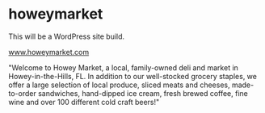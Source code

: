 # howeymarket

This will be a WordPress site build.

www.howeymarket.com

"Welcome to Howey Market, a local, family-owned deli and market in Howey-in-the-Hills, FL. In addition to our well-stocked grocery staples, we offer a large selection of local produce, sliced meats and cheeses, made-to-order sandwiches, hand-dipped ice cream, fresh brewed coffee, fine wine and over 100 different cold craft beers!"
